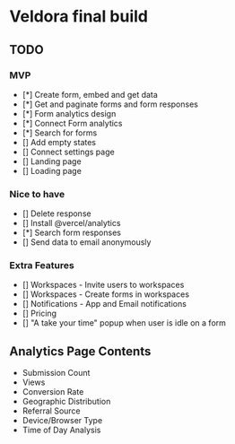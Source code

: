 # Veldora final build

## TODO

### MVP

- [*] Create form, embed and get data
- [*] Get and paginate forms and form responses
- [*] Form analytics design
- [*] Connect Form analytics
- [*] Search for forms
- [] Add empty states
- [] Connect settings page
- [] Landing page
- [] Loading page

### Nice to have

- [] Delete response
- [] Install @vercel/analytics
- [*] Search form responses
- [] Send data to email anonymously

### Extra Features

- [] Workspaces - Invite users to workspaces
- [] Workspaces - Create forms in workspaces
- [] Notifications - App and Email notifications
- [] Pricing
- [] "A take your time" popup when user is idle on a form

## Analytics Page Contents

- Submission Count
- Views
- Conversion Rate
- Geographic Distribution
- Referral Source
- Device/Browser Type
- Time of Day Analysis
